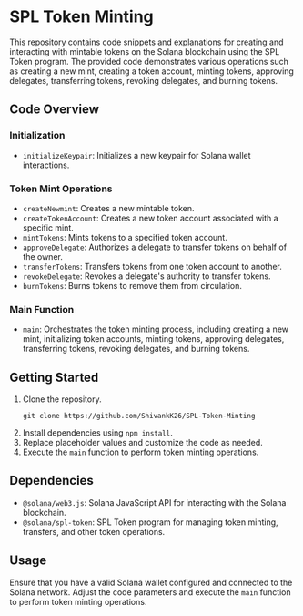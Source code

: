 # SPL Token Minting

This repository contains code snippets and explanations for creating and interacting with mintable tokens on the Solana blockchain using the SPL Token program. The provided code demonstrates various operations such as creating a new mint, creating a token account, minting tokens, approving delegates, transferring tokens, revoking delegates, and burning tokens.

## Code Overview

### Initialization

- `initializeKeypair`: Initializes a new keypair for Solana wallet interactions.

### Token Mint Operations

- `createNewmint`: Creates a new mintable token.
- `createTokenAccount`: Creates a new token account associated with a specific mint.
- `mintTokens`: Mints tokens to a specified token account.
- `approveDelegate`: Authorizes a delegate to transfer tokens on behalf of the owner.
- `transferTokens`: Transfers tokens from one token account to another.
- `revokeDelegate`: Revokes a delegate's authority to transfer tokens.
- `burnTokens`: Burns tokens to remove them from circulation.

### Main Function

- `main`: Orchestrates the token minting process, including creating a new mint, initializing token accounts, minting tokens, approving delegates, transferring tokens, revoking delegates, and burning tokens.

## Getting Started

1. Clone the repository.
   ```
   git clone https://github.com/ShivankK26/SPL-Token-Minting
   ```
2. Install dependencies using `npm install`.
3. Replace placeholder values and customize the code as needed.
4. Execute the `main` function to perform token minting operations.

## Dependencies

- `@solana/web3.js`: Solana JavaScript API for interacting with the Solana blockchain.
- `@solana/spl-token`: SPL Token program for managing token minting, transfers, and other token operations.

## Usage

Ensure that you have a valid Solana wallet configured and connected to the Solana network. Adjust the code parameters and execute the `main` function to perform token minting operations.
